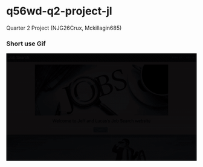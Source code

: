 # q56wd-q2-project-jl
Quarter 2 Project (NJG26Crux, Mckillagin685)

### Short use Gif

<img src="/readme/use.gif"
 />
